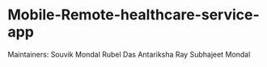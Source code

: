 # Mobile-Remote-healthcare-service-app

Maintainers:
Souvik Mondal
Rubel Das
Antariksha Ray
Subhajeet Mondal
